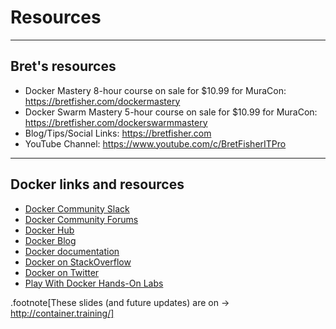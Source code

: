 # Resources

---

## Bret's resources

- Docker Mastery 8-hour course on sale for $10.99 for MuraCon: https://bretfisher.com/dockermastery 
- Docker Swarm Mastery 5-hour course on sale for $10.99 for MuraCon: https://bretfisher.com/dockerswarmmastery
- Blog/Tips/Social Links: https://bretfisher.com
- YouTube Channel: https://www.youtube.com/c/BretFisherITPro

---

## Docker links and resources

- [Docker Community Slack](https://community.docker.com/registrations/groups/4316)
- [Docker Community Forums](https://forums.docker.com/)
- [Docker Hub](https://hub.docker.com)
- [Docker Blog](http://blog.docker.com/)
- [Docker documentation](http://docs.docker.com/)
- [Docker on StackOverflow](https://stackoverflow.com/questions/tagged/docker)
- [Docker on Twitter](http://twitter.com/docker)
- [Play With Docker Hands-On Labs](http://training.play-with-docker.com/)

.footnote[These slides (and future updates) are on → http://container.training/]
